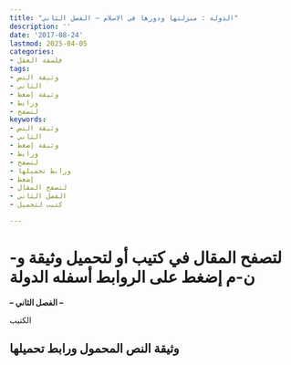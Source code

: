 ```yaml
---
title: "الدولة : منزلتها ودورها في الاسلام – الفصل الثاني"
description: ''
date: '2017-08-24'
lastmod: 2025-04-05
categories:
- فلسفة العقل
tags:
- وثيقة النص
- الثاني
- وثيقة إضغط
- ورابط
- لتصفح
keywords:
- وثيقة النص
- الثاني
- وثيقة إضغط
- ورابط
- لتصفح
- ورابط تحميلها
- إضغط
- لتصفح المقال
- الفصل الثاني
- كتيب لتحميل

---
```

# **لتصفح المقال في كتيب أو لتحميل وثيقة و-ن-م إضغط على الروابط أسفله** **الدولة**

**– الفصل الثاني –**

الكتيب

## وثيقة النص المحمول ورابط تحميلها

###
